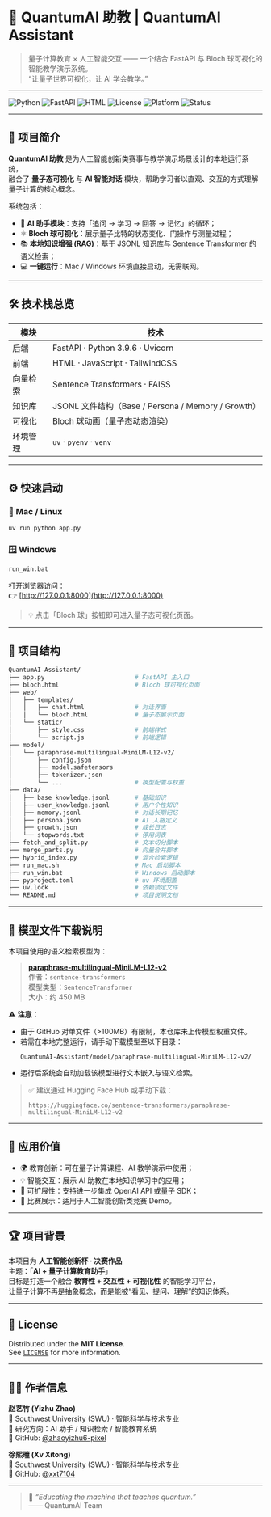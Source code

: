 # 🌌 QuantumAI 助教 | QuantumAI Assistant

> 量子计算教育 × 人工智能交互 —— 一个结合 FastAPI 与 Bloch 球可视化的智能教学演示系统。  
> “让量子世界可视化，让 AI 学会教学。”

---

![Python](https://img.shields.io/badge/Python-3.9-blue?logo=python)
![FastAPI](https://img.shields.io/badge/FastAPI-Framework-green?logo=fastapi)
![HTML](https://img.shields.io/badge/Frontend-HTML%20%7C%20JS-orange?logo=javascript)
![License](https://img.shields.io/badge/License-MIT-yellow?logo=open-source-initiative)
![Platform](https://img.shields.io/badge/Platform-Mac%20%7C%20Windows-lightgrey)
![Status](https://img.shields.io/badge/Status-Active-brightgreen)

---

## 🧠 项目简介

**QuantumAI 助教** 是为人工智能创新类赛事与教学演示场景设计的本地运行系统，  
融合了 **量子态可视化** 与 **AI 智能对话** 模块，帮助学习者以直观、交互的方式理解量子计算的核心概念。

系统包括：

- 🧩 **AI 助手模块**：支持「追问 → 学习 → 回答 → 记忆」的循环；
- ⚛️ **Bloch 球可视化**：展示量子比特的状态变化、门操作与测量过程；
- 📚 **本地知识增强 (RAG)**：基于 JSONL 知识库与 Sentence Transformer 的语义检索；
- 💻 **一键运行**：Mac / Windows 环境直接启动，无需联网。

---

## 🛠 技术栈总览

| 模块 | 技术 |
|------|------|
| 后端 | FastAPI · Python 3.9.6 · Uvicorn |
| 前端 | HTML · JavaScript · TailwindCSS |
| 向量检索 | Sentence Transformers · FAISS |
| 知识库 | JSONL 文件结构（Base / Persona / Memory / Growth） |
| 可视化 | Bloch 球动画（量子态动态渲染） |
| 环境管理 | `uv` · `pyenv` · `venv` |

---

## ⚙️ 快速启动

### 🚀 Mac / Linux
```bash
uv run python app.py
```

### 🪟 Windows
```bash
run_win.bat
```

打开浏览器访问：  
👉 [http://127.0.0.1:8000](http://127.0.0.1:8000)

> 💡 点击「Bloch 球」按钮即可进入量子态可视化页面。

---

## 📂 项目结构

```bash
QuantumAI-Assistant/
├── app.py                         # FastAPI 主入口
├── bloch.html                     # Bloch 球可视化页面
├── web/
│   ├── templates/
│   │   ├── chat.html              # 对话界面
│   │   └── bloch.html             # 量子态展示页面
│   └── static/
│       ├── style.css              # 前端样式
│       └── script.js              # 前端逻辑
├── model/
│   └── paraphrase-multilingual-MiniLM-L12-v2/
│       ├── config.json
│       ├── model.safetensors
│       ├── tokenizer.json
│       └── ...                    # 模型配置与权重
├── data/
│   ├── base_knowledge.jsonl       # 基础知识
│   ├── user_knowledge.jsonl       # 用户个性知识
│   ├── memory.jsonl               # 对话长期记忆
│   ├── persona.json               # AI 人格定义
│   ├── growth.json                # 成长日志
│   └── stopwords.txt              # 停用词表
├── fetch_and_split.py             # 文本切分脚本
├── merge_parts.py                 # 向量合并脚本
├── hybrid_index.py                # 混合检索逻辑
├── run_mac.sh                     # Mac 启动脚本
├── run_win.bat                    # Windows 启动脚本
├── pyproject.toml                 # uv 环境配置
├── uv.lock                        # 依赖锁定文件
└── README.md                      # 项目说明文档
```

---

## 💾 模型文件下载说明

本项目使用的语义检索模型为：

> [**paraphrase-multilingual-MiniLM-L12-v2**](https://huggingface.co/sentence-transformers/paraphrase-multilingual-MiniLM-L12-v2)  
> 作者：`sentence-transformers`  
> 模型类型：`SentenceTransformer`  
> 大小：约 450 MB  

⚠️ **注意：**
- 由于 GitHub 对单文件（>100MB）有限制，本仓库未上传模型权重文件。  
- 若需在本地完整运行，请手动下载模型至以下目录：  
  ```
  QuantumAI-Assistant/model/paraphrase-multilingual-MiniLM-L12-v2/
  ```
- 运行后系统会自动加载该模型进行文本嵌入与语义检索。

> ✅ 建议通过 Hugging Face Hub 或手动下载：
> ```
> https://huggingface.co/sentence-transformers/paraphrase-multilingual-MiniLM-L12-v2
> ```

---

## 🧩 应用价值

- 🌍 教育创新：可在量子计算课程、AI 教学演示中使用；
- 💡 智能交互：展示 AI 助教在本地知识学习中的应用；
- 🧠 可扩展性：支持进一步集成 OpenAI API 或量子 SDK；
- 🏫 比赛展示：适用于人工智能创新类竞赛 Demo。

---

## 🏆 项目背景

本项目为 **人工智能创新杯 · 决赛作品**  
主题：「**AI + 量子计算教育助手**」  
目标是打造一个融合 **教育性 + 交互性 + 可视化性** 的智能学习平台，  
让量子计算不再是抽象概念，而是能被“看见、提问、理解”的知识体系。

---

## 📜 License

Distributed under the **MIT License**.  
See [`LICENSE`](./LICENSE) for more information.

---

## 👩‍💻 作者信息

**赵艺竹 (Yizhu Zhao)**  
📍 Southwest University (SWU) · 智能科学与技术专业  
🎯 研究方向：AI 助手 / 知识检索 / 智能教育系统  
💬 GitHub: [@zhaoyizhu6-pixel](https://github.com/zhaoyizhu6-pixel)

**徐熙曈 (Xv Xitong)**  
📍 Southwest University (SWU) · 智能科学与技术专业  
💬 GitHub: [@xxt7104](https://github.com/xxt7104)

---

> 🌟 *“Educating the machine that teaches quantum.”*  
> —— QuantumAI Team
